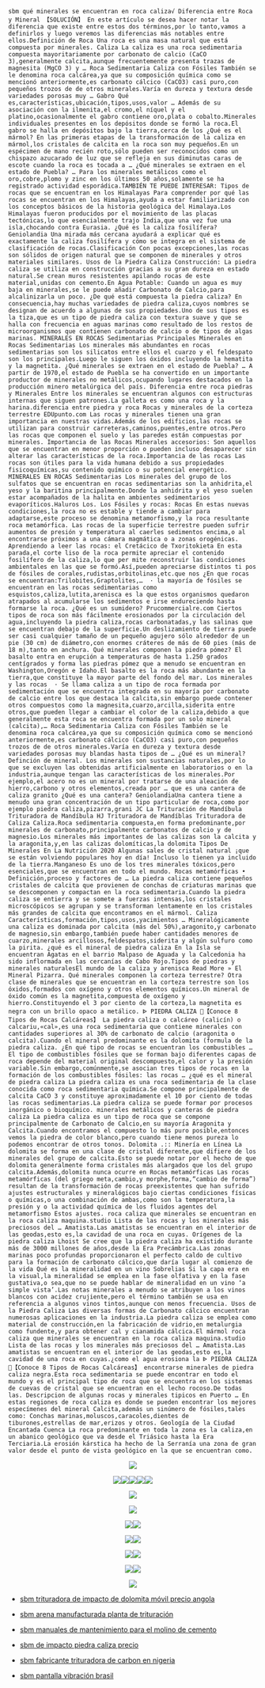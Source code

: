 
```
sbm qué minerales se encuentran en roca caliza√ Diferencia entre Roca y Mineral 【SOLUCIÓN】 En este artículo se desea hacer notar la diferencia que existe entre estos dos términos,por lo tanto,vamos a definirlos y luego veremos las diferencias más notables entre ellos.Definición de Roca Una roca es una masa natural que está compuesta por minerales. Caliza La caliza es una roca sedimentaria compuesta mayoritariamente por carbonato de calcio (CaCO 3),generalmente calcita,aunque frecuentemente presenta trazas de magnesita (MgCO 3) y … Roca Sedimentaria Caliza con Fósiles También se le denomina roca calcárea,ya que su composición química como se mencionó anteriormente,es carbonato cálcico (CaCO3) casi puro,con pequeños trozos de de otros minerales.Varía en dureza y textura desde variedades porosas muy … Gabro Qué es,características,ubicación,tipos,usos,valor … Además de su asociación con la ilmenita,el cromo,el níquel y el platino,ocasionalmente el gabro contiene oro,plata o cobalto.Minerales individuales presentes en los depósitos donde se formó la roca.El gabro se halla en depósitos bajo la tierra,cerca de los ¿Qué es el mármol? En las primeras etapas de la transformación de la caliza en mármol,los cristales de calcita en la roca son muy pequeños.En un espécimen de mano recién roto,sólo pueden ser reconocidos como un chispazo azucarado de luz que se refleja en sus diminutas caras de escote cuando la roca es tocada a … ¿Qué minerales se extraen en el estado de Puebla? … Para los minerales metálicos como el oro,cobre,plomo y zinc en los últimos 50 años,solamente se ha registrado actividad esporádica.TAMBIÉN TE PUEDE INTERESAR: Tipos de rocas que se encuentran en los Himalayas Para comprender por qué las rocas se encuentran en los Himalayas,ayuda a estar familiarizado con los conceptos básicos de la historia geológica del Himalaya.Los Himalayas fueron producidos por el movimiento de las placas tectónicas,lo que esencialmente trajo India,que una vez fue una isla,chocando contra Eurasia. ¿Qué es la caliza fosilífera? Geniolandia Una mirada más cercana ayudará a explicar qué es exactamente la caliza fosilífera y cómo se integra en el sistema de clasificación de rocas.Clasificación Con pocas excepciones,las rocas son sólidos de origen natural que se componen de minerales y otros materiales similares. Usos de la Piedra Caliza Construcción: La piedra caliza se utiliza en construcción gracias a su gran dureza en estado natural.Se crean muros resistentes apilando rocas de este material,unidas con cemento.En Agua Potable: Cuando un agua es muy baja en minerales,se le puede añadir Carbonato de Calcio,para alcalinizarla un poco. ¿De qué está compuesta la piedra caliza? En consecuencia,hay muchas variedades de piedra caliza,cuyos nombres se designan de acuerdo a algunas de sus propiedades.Uno de sus tipos es la tiza,que es un tipo de piedra caliza con textura suave y que se halla con frecuencia en aguas marinas como resultado de los restos de microorganismos que contienen carbonato de calcio o de tipos de algas marinas. MINERALES EN ROCAS Sedimentarias Principales Minerales en Rocas Sedimentarias Los minerales más abundantes en rocas sedimentarias son los silicatos entre ellos el cuarzo y el feldespato son los principales.Luego le siguen los óxidos incluyendo la hematita y la magnetita. ¿Qué minerales se extraen en el estado de Puebla? … A partir de 1970,el estado de Puebla se ha convertido en un importante productor de minerales no metálicos,ocupando lugares destacados en la producción minero metalúrgica del país. Diferencia entre roca piedras y Minerales Entre los minerales se encuentran algunos con estructuras internas que siguen patrones.La galleta es como una roca y la harina.diferencia entre piedra y roca Rocas y minerales de la corteza terrestre EDUpunto.com Las rocas y minerales tienen una gran importancia en nuestras vidas.Además de los edificios,las rocas se utilizan para construir carreteras,caminos,puentes,entre otros.Pero las rocas que componen el suelo y las paredes están compuestas por minerales. Importancia de las Rocas Minerales accesorios: Son aquellos que se encuentran en menor proporción o pueden incluso desaparecer sin alterar las características de la roca.Importancia de las rocas Las rocas son útiles para la vida humana debido a sus propiedades fisicoquímicas,su contenido químico o su potencial energético. MINERALES EN ROCAS Sedimentarias Los minerales del grupo de los sulfatos que se encuentran en rocas sedimentarias son la anhidrita,el yeso y la baritina principalmente.Donde la anhidrita y el yeso suelen estar acompañados de la halita en ambientes sedimentarios evaporíticos.Haluros Los. Los Fósiles y rocas: Rocas En estas nuevas condiciones,la roca no es estable y tiende a cambiar para adaptarse,este proceso se denomina metamorfismo,y la roca resultante roca metamórfica. Las rocas de la superficie terrestre pueden sufrir aumentos de presión y temperatura al caerles sedimentos encima,o al encontrarse próximos a una cámara magmática o a zonas orogénicas. Aprendiendo a leer las rocas: el Cretácico de Txoritokieta En esta parada,el corte liso de la roca permite apreciar el contenido fosilífero de la caliza,lo que per mite reconstruir las condiciones ambientales en las que se formó.Así,pueden apreciarse distintos ti pos de fósiles de corales,rudistas,orbitolinas,etc.que nos ¿En que rocas se encuentran:Trilobites,Graptolites,…  · la mayoría de fósiles se encuentran en las rocas sedimentarias como esquistos,caliza,lutita,arenisca es la que estos organismos quedaron atrapados al acumularse los sedimentos e irse endureciendo hasta formarse la roca. ¿Qué es un sumidero? Prucommercialre.com Ciertos tipos de roca son más fácilmente erosionados por la circulación del agua,incluyendo la piedra caliza,rocas carbonatadas,y las salinas que se encuentran debajo de la superficie.Un deslizamiento de tierra puede ser casi cualquier tamaño de un pequeño agujero sólo alrededor de un pie (30 cm) de diámetro,con enormes cráteres de más de 60 pies (más de 18 m),tanto en anchura. Qué minerales componen la piedra pómez? El basalto entra en erupción a temperaturas de hasta 1.250 grados centígrados y forma las piedras pómez que a menudo se encuentran en Washington,Oregón e Idaho.El basalto es la roca más abundante en la tierra,que constituye la mayor parte del fondo del mar. Los minerales y las rocas  · Se llama caliza a un tipo de roca formada por sedimentación que se encuentra integrada en su mayoría por carbonato de calcio entre los que destaca la calcita,sin embargo puede contener otros compuestos como la magnesita,cuarzo,arcilla,siderita entre otros,que pueden llegar a cambiar el color de la caliza,debido a que generalmente esta roca se encuentra formada por un solo mineral (calcita),… Roca Sedimentaria Caliza con Fósiles También se le denomina roca calcárea,ya que su composición química como se mencionó anteriormente,es carbonato cálcico (CaCO3) casi puro,con pequeños trozos de de otros minerales.Varía en dureza y textura desde variedades porosas muy blandas hasta tipos de … ¿Qué es un mineral? Definción de mineral. Los minerales son sustancias naturales,por lo que se excluyen las obtenidas artificialmente en laboratorios o en la industria,aunque tengan las características de los minerales.Por ejemplo,el acero no es un mineral por tratarse de una aleación de hierro,carbono y otros elementos,creada por … que es una cantera de caliza granito ¿Qué es una cantera? GeniolandiaUna cantera tiene a menudo una gran concentración de un tipo particular de roca,como por ejemplo piedra caliza,pizarra,grani JC La Trituración de Mandíbula Trituradora de Mandíbula HJ Trituradora de Mandíblas Trituradora de Caliza Caliza.Roca sedimentaria compuesta,en forma predominante,por minerales de carbonato,principalmente carbonatos de calcio y de magnesio.Los minerales más importantes de las calizas son la calcita y la aragonita,y,en las calizas dolomíticas,la dolomita Tipos De Minerales En La Nutrición 2020 Algunas sales de cristal natural ¡que se están volviendo populares hoy en día! Incluso lo tienen ya incluido de la tierra.Manganeso Es uno de los tres minerales tóxicos,pero esenciales,que se encuentran en todo el mundo. Rocas metamórficas • Definición,proceso y factores de … La piedra caliza contiene pequeños cristales de calcita que provienen de conchas de criaturas marinas que se descomponen y compactan en la roca sedimentaria.Cuando la piedra caliza se entierra y se somete a fuerzas intensas,los cristales microscópicos se agrupan y se transforman lentamente en los cristales más grandes de calcita que encontramos en el mármol. Caliza Características,formación,tipos,usos,yacimientos … Mineralógicamente una caliza es dominada por calcita (más del 50%),aragonito,y carbonato de magnesio,sin embargo,también puede haber cantidades menores de cuarzo,minerales arcillosos,feldespatos,siderita y algún sulfuro como la pirita. ¿qué es el mineral de piedra caliza En la Isla se encuentran Agatas en el barrio Malpaso de Aguada y la Calcedonia ha sido inflormada en las cercanías de Cabo Rojo.Tipos de piedras y minerales naturalesEl mundo de la caliza y arenisca Read More » El Mineral Pizarra. Qué minerales componen la corteza terrestre? Otra clase de minerales que se encuentran en la corteza terrestre son los óxidos,formados con oxígeno y otros elementos químicos.Un mineral de óxido común es la magnetita,compuesta de oxígeno y hierro.Constituyendo el 3 por ciento de la corteza,la magnetita es negra con un brillo opaco a metálico. ᐈ PIEDRA CALIZA 🥇【Conoce 8 Tipos de Rocas Calcáreas】 La piedra caliza o calcáreo (calicín) o calcariu,«cal»,es una roca sedimentaria que contiene minerales con cantidades superiores al 30% de carbonato de calcio (aragonita o calcita).Cuando el mineral predominante es la dolomita (formula de la piedra caliza. ¿En qué tipo de rocas se encuentran los combustibles … El tipo de combustibles fósiles que se forman bajo diferentes capas de roca depende del material original descompuesto,el calor y la presión variable.Sin embargo,comúnmente,se asocian tres tipos de rocas en la formación de los combustibles fósiles: las rocas … ¿qué es el mineral de piedra caliza La piedra caliza es una roca sedimentaria de la clase conocida como roca sedimentaria química.Se compone principalmente de calcita CaCO 3 y constituye aproximadamente el 10 por ciento de todas las rocas sedimentarias.La piedra caliza se puede formar por procesos inorgánico o bioquímico. minerales metálicos y canteras de piedra caliza La piedra caliza es un tipo de roca que se compone principalmente de Carbonato de Calcio,en su mayoría Aragonita y Calcita.Cuando encontramos el compuesto lo más puro posible,entonces vemos la piedra de color blanco,pero cuando tiene menos pureza lo podemos encontrar de otros tonos. Dolomita .:: Minería en Línea La dolomita se forma en una clase de cristal diferente,que difiere de los minerales del grupo de calcita.Esto se puede notar por el hecho de que dolomita generalmente forma cristales más alargados que los del grupo calcita.Además,dolomita nunca ocurre en Rocas metamórficas Las rocas metamórficas (del griego meta,cambio,y morphe,forma,“cambio de forma”) resultan de la transformación de rocas preexistentes que han sufrido ajustes estructurales y mineralógicos bajo ciertas condiciones físicas o químicas,o una combinación de ambas,como son la temperatura,la presión y o la actividad química de los fluidos agentes del metamorfismo Estos ajustes. roca caliza que minerales se encuentran en la roca caliza maquina.studio Lista de las rocas y los minerales más preciosos del … Amatista.Las amatistas se encuentran en el interior de las geodas,esto es,la cavidad de una roca en cuyas. Orígenes de la piedra caliza Lhoist Se cree que la piedra caliza ha existido durante más de 3000 millones de años,desde la Era Precámbrica.Las zonas marinas poco profundas proporcionaron el perfecto caldo de cultivo para la formación de carbonato cálcico,que daría lugar al comienzo de la vida Qué es la mineralidad en un vino Sobrelias Si la capa era en la visual,la mineralidad se emplea en la fase olfativa y en la fase gustativa,o sea,que no se puede hablar de mineralidad en un vino ‘a simple vista’.Las notas minerales a menudo se atribuyen a los vinos blancos con acidez crujiente,pero el término también se usa en referencia a algunos vinos tintos,aunque con menos frecuencia. Usos de la Piedra Caliza Las diversas formas de Carbonato cálcico encuentran numerosas aplicaciones en la industria.La piedra caliza se emplea como material de construcción,en la fabricación de vidrio,en metalurgia como fundente,y para obtener cal y cianamida cálcica.El mármol roca caliza que minerales se encuentran en la roca caliza maquina.studio Lista de las rocas y los minerales más preciosos del … Amatista.Las amatistas se encuentran en el interior de las geodas,esto es,la cavidad de una roca en cuyas.¿como el agua erosiona la ᐈ PIEDRA CALIZA 🥇【Conoce 8 Tipos de Rocas Calcáreas】 encontrarse minerales de piedra caliza negra.Esta roca sedimentaria se puede encontrar en todo el mundo y es el principal tipo de roca que se encuentra en los sistemas de cuevas de cristal que se encuentran en el lecho rocoso.De todas las. Descripcion de algunas rocas y minerales tipicos en Puerto … En estas regiones de roca caliza es donde se pueden encontrar los mejores especímenes del mineral Calcita,además un sinúmero de fósiles,tales como: Conchas marinas,moluscos,caracoles,dientes de tiburones,estrellas de mar,erizos y otros. Geología de la Ciudad Encantada Cuenca La roca predominante en toda la zona es la caliza,en un abanico geológico que va desde el Triásico hasta la Era Terciaria.La erosión kárstica ha hecho de la Serranía una zona de gran valor desde el punto de vista geológico en la que se encuentran como. 
```

<div align="center">

<a href="https://es-crusher.shibang-china.com/github&k=sbm+qu%C3%A9+minerales+se+encuentran+en+roca+caliza"><img src="https://static.shibang-china.com/es/crusher/logo.jpg"></a>

<a href="https://es-crusher.shibang-china.com/github&k=sbm+qu%C3%A9+minerales+se+encuentran+en+roca+caliza"><img src="https://static.shibang-china.com/es/crusher/index.jpg"></a><a href="https://es-crusher.shibang-china.com/material.htmlgithub&k=sbm+qu%C3%A9+minerales+se+encuentran+en+roca+caliza"><img src="https://static.shibang-china.com/es/crusher/material.jpg"></a><a href="https://es-crusher.shibang-china.com/application.htmlgithub&k=sbm+qu%C3%A9+minerales+se+encuentran+en+roca+caliza"><img src="https://static.shibang-china.com/es/crusher/application.jpg"></a><a href="https://es-crusher.shibang-china.com/aboutus.htmlgithub&k=sbm+qu%C3%A9+minerales+se+encuentran+en+roca+caliza"><img src="https://static.shibang-china.com/es/crusher/aboutus.jpg"></a><a href="https://es-crusher.shibang-china.com/contact.htmlgithub&k=sbm+qu%C3%A9+minerales+se+encuentran+en+roca+caliza"><img src="https://static.shibang-china.com/es/crusher/contact.jpg"></a>

<a href="https://es-crusher.shibang-china.com/github&k=sbm+qu%C3%A9+minerales+se+encuentran+en+roca+caliza"><img src="https://static.shibang-china.com/es/crusher/banner.jpg"></a>

<a href="https://swt.shibang-china.com/github&k=sbm+qu%C3%A9+minerales+se+encuentran+en+roca+caliza"><img src="https://static.shibang-china.com/es/crusher/text.jpg"></a>

<a href="https://swt.shibang-china.com/github&k=sbm+qu%C3%A9+minerales+se+encuentran+en+roca+caliza"><img src="https://static.shibang-china.com/es/crusher/chat.jpg"></a><a href="https://es-crusher.shibang-china.com/contact.htmlgithub&k=sbm+qu%C3%A9+minerales+se+encuentran+en+roca+caliza"><img src="https://static.shibang-china.com/es/crusher/message.jpg"></a>

<a href="https://es-crusher.shibang-china.com/products/pe.htmlgithub&k=sbm+qu%C3%A9+minerales+se+encuentran+en+roca+caliza"><img src="https://static.shibang-china.com/es/crusher/pe.jpg"></a><a href="https://es-crusher.shibang-china.com/products/pf.htmlgithub&k=sbm+qu%C3%A9+minerales+se+encuentran+en+roca+caliza"><img src="https://static.shibang-china.com/es/crusher/pf.jpg"></a>

<a href="https://es-crusher.shibang-china.com/products/hpt.htmlgithub&k=sbm+qu%C3%A9+minerales+se+encuentran+en+roca+caliza"><img src="https://static.shibang-china.com/es/crusher/hpt.jpg"></a><a href="https://es-crusher.shibang-china.com/products/vsi.htmlgithub&k=sbm+qu%C3%A9+minerales+se+encuentran+en+roca+caliza"><img src="https://static.shibang-china.com/es/crusher/vsi.jpg"></a>

<a href="https://es-crusher.shibang-china.com/products/klv.htmlgithub&k=sbm+qu%C3%A9+minerales+se+encuentran+en+roca+caliza"><img src="https://static.shibang-china.com/es/crusher/klv.jpg"></a><a href="https://es-crusher.shibang-china.com/products/portable.htmlgithub&k=sbm+qu%C3%A9+minerales+se+encuentran+en+roca+caliza"><img src="https://static.shibang-china.com/es/crusher/portable.jpg"></a>

<a href="https://swt.shibang-china.com/github&k=sbm+qu%C3%A9+minerales+se+encuentran+en+roca+caliza"><img src="https://static.shibang-china.com/es/crusher/case.jpg"></a>

</div>


* [sbm trituradora de impacto de dolomita móvil precio angola](sbm%20trituradora%20de%20impacto%20de%20dolomita%20m%C3%B3vil%20precio%20angola.md)

* [sbm arena manufacturada planta de trituración](sbm%20arena%20manufacturada%20planta%20de%20trituraci%C3%B3n.md)

* [sbm manuales de mantenimiento para el molino de cemento](sbm%20manuales%20de%20mantenimiento%20para%20el%20molino%20de%20cemento.md)

* [sbm de impacto piedra caliza precio](sbm%20de%20impacto%20piedra%20caliza%20precio.md)

* [sbm fabricante trituradora de carbon en nigeria](sbm%20fabricante%20trituradora%20de%20carbon%20en%20nigeria.md)

* [sbm pantalla vibración brasil](sbm%20pantalla%20vibraci%C3%B3n%20brasil.md)